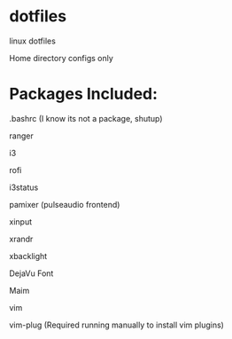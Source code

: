 # dotfiles
linux dotfiles

Home directory configs only

# Packages Included:
.bashrc (I know its not a package, shutup)

ranger

i3

rofi

i3status

pamixer (pulseaudio frontend)

xinput

xrandr

xbacklight

DejaVu Font

Maim

vim

vim-plug (Required running manually to install vim plugins)
